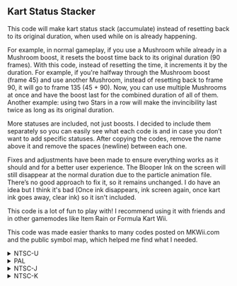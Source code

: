 ## Kart Status Stacker

This code will make kart status stack (accumulate) instead of resetting back to its original duration, when used while on is already happening.

For example, in normal gameplay, if you use a Mushroom while already in a Mushroom boost, it resets the boost time back to its original duration (90 frames). With this code, instead of resetting the time, it increments it by the duration. For example, if you're halfway through the Mushroom boost (frame 45) and use another Mushroom, instead of resetting back to frame 90, it will go to frame 135 (45 + 90). Now, you can use multiple Mushrooms at once and have the boost last for the combined duration of all of them. Another example: using two Stars in a row will make the invincibility last twice as long as its original duration.
 
More statuses are included, not just boosts. I decided to include them separately so you can easily see what each code is and in case you don’t want to add specific statuses. 
After copying the codes, remove the name above it and remove the spaces (newline) between each one.

Fixes and adjustments have been made to ensure everything works as it should and for a better user experience. The Blooper Ink on the screen will still disappear at the normal duration due to the particle animation file. There’s no good approach to fix it, so it remains unchanged. I do have an idea but I think it's bad (Once ink disappears, ink screen again, once kart ink goes away, clear ink) so it isn't included.

This code is a lot of fun to play with! I recommend using it with friends and in other gamemodes like Item Rain or Formula Kart Wii.

This code was made easier thanks to many codes posted on MKWii.com and the public symbol map, which helped me find what I needed.

<details>
<summary>NTSC-U</summary>

```powerpc
Star
C2579A64 00000003
A80411F8 A983018A
7C0C0214 B0030278
60000000 00000000
04579A70 A883018A
04566B38 A8DC0278
04566B54 A8DC0278

Mega Mushroom
C257A2E4 00000002
A8041104 A9830194
7C0C0214 00000000

Bullet Bill
C25B0840 00000005
88BD0125 38A50001
98BD0125 2C050001
40810010 A8BD0126
38A500B4 B0BD0126
38000000 00000000
C25B1118 00000002
3BE00000 93E30124
7C7F1B78 00000000
C25B1D6C 0000000A
A81B0012 899B0125
2C0C0001 4081003C
A99B0126 2C0C0000
40810030 39600001
2C1D0000 41820008
39600006 7D8B6050
280C0000 41810008
39800000 B19B0126
38000000 B01B0012
60000000 00000000

Crush/Squish (Mega/Object)
C257A6D4 00000002
7C9F2378 A8030192
7FE0FA14 00000000

Shock/Shrunk (Lightning/TC)
C2579F38 00000003
7C9D2378 A803018C
7FA0EA14 B3A3027A
60000000 00000000
C2699B20 00000007
38800001 80BC0118
80A50000 80A50028
A8C5027A 7C060000
40810018 380002B1
A865018C 2C03005A
40810008 901C004C
60000000 00000000

Ink (Blooper)
C257B274 00000003
A80612F4 A983018E
7C0C0214 B0030276
60000000 00000000
06578810 0000000C
A883018E A8030276
7C040050 00000000

Trick Boost
C2578FF0 00000002
7FE402AE A99E0114
7FECFA14 00000000

Miniturbo Boost
C257C884 00000002
A81D010C 7FE0FA14
60000000 00000000

Mushroom/Golden Boost
C2578C04 00000002
ABE41268 A81E0110
7FE0FA14 00000000
04578CF0 A87E0110

Boost Panel Boost
C25726F8 00000007
897B016F 801C0250
700C0003 41820014
2C0B0005 40800018
396B0001 48000010
2C0B0000 40810008
396BFFFF 997B016F
60000000 00000000
C2572774 00000004
ABBE023A 899B016F
2C0C0001 4181000C
A81C0110 7FA0EA14
60000000 00000000
0457285C A87C0110
```
</details>

<details>
<summary>PAL</summary>

```powerpc
Star
C25802C8 00000003
A8045AB8 A983018A
7C0C0214 B0030278
60000000 00000000
045802D4 A883018A
0456B988 A8DC0278
0456B9A4 A8DC0278

Mega Mushroom
C2580B48 00000002
A80459C4 A9830194
7C0C0214 00000000

Bullet Bill
C259B858 00000005
88BD0125 38A50001
98BD0125 2C050001
40810010 A8BD0126
38A500B4 B0BD0126
38000000 00000000
C259C130 00000002
3BE00000 93E30124
7C7F1B78 00000000
C259CD84 0000000A
A81B0012 899B0125
2C0C0001 4081003C
A99B0126 2C0C0000
40810030 39600001
2C1D0000 41820008
39600006 7D8B6050
280C0000 41810008
39800000 B19B0126
38000000 B01B0012
60000000 00000000

Crush/Squish (Mega/Object)
C2580F38 00000002
7C9F2378 A8030192
7FE0FA14 00000000

Shock/Shrunk (Lightning/TC)
C258079C 00000003
7C9D2378 A803018C
7FA0EA14 B3A3027A
60000000 00000000
C269DFA8 00000007
38800001 80BC0118
80A50000 80A50028
A8C5027A 7C060000
40810018 380002B1
A865018C 2C03005A
40810008 901C004C
60000000 00000000

Ink (Blooper)
C2581AD8 00000003
A8065BB4 A983018E
7C0C0214 B0030276
60000000 00000000
0657F074 0000000C
A883018E A8030276
7C040050 00000000

Trick Boost
C257F854 00000002
7FE402AE A99E0114
7FECFA14 00000000

Mushroom/Golden Boost
C25830E8 00000002
A81D010C 7FE0FA14
60000000 00000000

Boost Panel Boost
C2578A58 00000007
897B016F 801C0250
700C0003 41820014
2C0B0005 40800018
396B0001 48000010
2C0B0000 40810008
396BFFFF 997B016F
60000000 00000000
C2578AD4 00000004
ABBE023A 899B016F
2C0C0001 4181000C
A81C0110 7FA0EA14
60000000 00000000
04578BBC A87C0110
```
</details>

<details>
<summary>NTSC-J</summary>

```powerpc
Star
C257FC48 00000003
A8044C18 A983018A
7C0C0214 B0030278
60000000 00000000
0457FC54 A883018A
0456B308 A8DC0278
0456B324 A8DC0278

Mega Mushroom
C25804C8 00000002
A8044B24 A9830194
7C0C0214 00000000

Bullet Bill
C259B1D8 00000005
88BD0125 38A50001
98BD0125 2C050001
40810010 A8BD0126
38A500B4 B0BD0126
38000000 00000000
C259BAB0 00000002
3BE00000 93E30124
7C7F1B78 00000000
C259C704 0000000A
A81B0012 899B0125
2C0C0001 4081003C
A99B0126 2C0C0000
40810030 39600001
2C1D0000 41820008
39600006 7D8B6050
280C0000 41810008
39800000 B19B0126
38000000 B01B0012
60000000 00000000

Crush/Squish (Mega/Object)
C25808B8 00000002
7C9F2378 A8030192
7FE0FA14 00000000

Shock/Shrunk
C258011C 00000003
7C9D2378 A803018C
7FA0EA14 B3A3027A
60000000 00000000
C269D614 00000007
38800001 80BC0118
80A50000 80A50028
A8C5027A 7C060000
40810018 380002B1
A865018C 2C03005A
40810008 901C004C
60000000 00000000

Ink (Blooper)
C2581458 00000003
A8064D14 A983018E
7C0C0214 B0030276
60000000 00000000
0657E9F4 0000000C
A883018E A8030276
7C040050 00000000

Trick Boost
C257F1D4 00000002
7FE402AE A99E0114
7FECFA14 00000000

Miniturbo Boost
C2582A68 00000002
A81D010C 7FE0FA14
60000000 00000000

Boost Panel Boost
C25783D8 00000007
897B016F 801C0250
700C0003 41820014
2C0B0005 40800018
396B0001 48000010
2C0B0000 40810008
396BFFFF 997B016F
60000000 00000000
C2578454 00000004
ABBE023A 899B016F
2C0C0001 4181000C
A81C0110 7FA0EA14
60000000 00000000
0457853C A87C0110
```
</details>

<details>
<summary>NTSC-K</summary>

```powerpc
Star
C256E320 00000003
A8043F30 A983018A
7C0C0214 B0030278
60000000 00000000
0456E32C A883018A
045599E0 A8DC0278
045599FC A8DC0278

Mega Mushroom
C256EBA0 00000002
A8043E3C A9830194
7C0C0214 00000000

Bullet Bill
C25898B0 00000005
88BD0125 38A50001
98BD0125 2C050001
40810010 A8BD0126
38A500B4 B0BD0126
38000000 00000000
C258A188 00000002
3BE00000 93E30124
7C7F1B78 00000000
C258ADDC 0000000A
A81B0012 899B0125
2C0C0001 4081003C
A99B0126 2C0C0000
40810030 39600001
2C1D0000 41820008
39600006 7D8B6050
280C0000 41810008
39800000 B19B0126
38000000 B01B0012
60000000 00000000

Crush/Squish (Mega/Object)
C256EF90 00000002
7C9F2378 A8030192
7FE0FA14 00000000

Shock/Shrunk (Lightning/TC)
C256E7F4 00000003
7C9D2378 A803018C
7FA0EA14 B3A3027A
60000000 00000000
C268C350 00000007
38800001 80BC0118
80A50000 80A50028
A8C5027A 7C060000
40810018 380002B1
A865018C 2C03005A
40810008 901C004C
60000000 00000000

Ink (Blooper)
C256FB30 00000003
A806402C A983018E
7C0C0214 B0030276
60000000 00000000
0656D0CC 0000000C
A883018E A8030276
7C040050 00000000

Trick Boost
C256D8AC 00000002
7FE402AE A99E0114
7FECFA14 00000000

Miniturbo Boost
C2571140 00000002
A81D010C 7FE0FA14
60000000 00000000

Boost Panel Boost
C2566AB0 00000007
897B016F 801C0250
700C0003 41820014
2C0B0005 40800018
396B0001 48000010
2C0B0000 40810008
396BFFFF 997B016F
60000000 00000000
C2566B2C 00000004
ABBE023A 899B016F
2C0C0001 4181000C
A81C0110 7FA0EA14
60000000 00000000
04566C14 A87C0110
```
</details>
